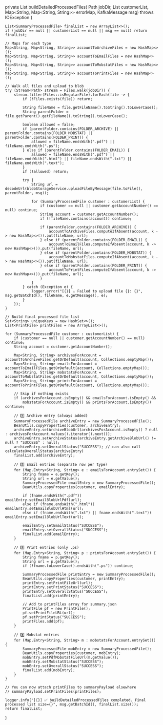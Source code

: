 private List<SummaryProcessedFile> buildDetailedProcessedFiles(
        Path jobDir,
        List<SummaryProcessedFile> customerList,
        Map<String, Map<String, String>> errorMap,
        KafkaMessage msg) throws IOException {

    List<SummaryProcessedFile> finalList = new ArrayList<>();
    if (jobDir == null || customerList == null || msg == null) return finalList;

    // Maps for each type
    Map<String, Map<String, String>> accountToArchiveFiles = new HashMap<>();
    Map<String, Map<String, String>> accountToEmailFiles = new HashMap<>();
    Map<String, Map<String, String>> accountToMobstatFiles = new HashMap<>();
    Map<String, Map<String, String>> accountToPrintFiles = new HashMap<>();

    // Walk all files and upload to blob
    try (Stream<Path> stream = Files.walk(jobDir)) {
        stream.filter(Files::isRegularFile).forEach(file -> {
            if (!Files.exists(file)) return;

            String fileName = file.getFileName().toString().toLowerCase();
            String parentFolder = file.getParent().getFileName().toString().toLowerCase();

            boolean allowed = false;
            if (parentFolder.contains(FOLDER_ARCHIVE) || parentFolder.contains(FOLDER_MOBSTAT) || parentFolder.contains(FOLDER_PRINT)) {
                allowed = fileName.endsWith(".pdf") || fileName.endsWith(".ps");
            } else if (parentFolder.contains(FOLDER_EMAIL)) {
                allowed = fileName.endsWith(".pdf") || fileName.endsWith(".html") || fileName.endsWith(".txt") || fileName.endsWith(".text");
            }
            if (!allowed) return;

            try {
                String url = decodeUrl(blobStorageService.uploadFileByMessage(file.toFile(), parentFolder, msg));

                for (SummaryProcessedFile customer : customerList) {
                    if (customer == null || customer.getAccountNumber() == null) continue;
                    String account = customer.getAccountNumber();
                    if (!fileName.contains(account)) continue;

                    if (parentFolder.contains(FOLDER_ARCHIVE)) {
                        accountToArchiveFiles.computeIfAbsent(account, k -> new HashMap<>()).put(fileName, url);
                    } else if (parentFolder.contains(FOLDER_EMAIL)) {
                        accountToEmailFiles.computeIfAbsent(account, k -> new HashMap<>()).put(fileName, url);
                    } else if (parentFolder.contains(FOLDER_MOBSTAT)) {
                        accountToMobstatFiles.computeIfAbsent(account, k -> new HashMap<>()).put(fileName, url);
                    } else if (parentFolder.contains(FOLDER_PRINT)) {
                        accountToPrintFiles.computeIfAbsent(account, k -> new HashMap<>()).put(fileName, url);
                    }
                }
            } catch (Exception e) {
                logger.error("[{}] ⚠️ Failed to upload file {}: {}", msg.getBatchId(), fileName, e.getMessage(), e);
            }
        });
    }

    // Build final processed file list
    Set<String> uniqueKeys = new HashSet<>();
    List<PrintFile> printFiles = new ArrayList<>();

    for (SummaryProcessedFile customer : customerList) {
        if (customer == null || customer.getAccountNumber() == null) continue;
        String account = customer.getAccountNumber();

        Map<String, String> archivesForAccount = accountToArchiveFiles.getOrDefault(account, Collections.emptyMap());
        Map<String, String> emailsForAccount = accountToEmailFiles.getOrDefault(account, Collections.emptyMap());
        Map<String, String> mobstatsForAccount = accountToMobstatFiles.getOrDefault(account, Collections.emptyMap());
        Map<String, String> printsForAccount = accountToPrintFiles.getOrDefault(account, Collections.emptyMap());

        // Skip if nothing exists
        if (archivesForAccount.isEmpty() && emailsForAccount.isEmpty() &&
            mobstatsForAccount.isEmpty() && printsForAccount.isEmpty()) continue;

        // 1️⃣ Archive entry (always added)
        SummaryProcessedFile archiveEntry = new SummaryProcessedFile();
        BeanUtils.copyProperties(customer, archiveEntry);
        archiveEntry.setArchiveBlobUrl(archivesForAccount.isEmpty() ? null : archivesForAccount.values().iterator().next());
        archiveEntry.setArchiveStatus(archiveEntry.getArchiveBlobUrl() != null ? "SUCCESS" : null);
        archiveEntry.setOverallStatus("SUCCESS"); // can also call calculateOverallStatus(archiveEntry)
        finalList.add(archiveEntry);

        // 2️⃣ Email entries (separate row per type)
        for (Map.Entry<String, String> e : emailsForAccount.entrySet()) {
            String fname = e.getKey();
            String url = e.getValue();
            SummaryProcessedFile emailEntry = new SummaryProcessedFile();
            BeanUtils.copyProperties(customer, emailEntry);

            if (fname.endsWith(".pdf")) emailEntry.setEmailBlobUrlPdf(url);
            else if (fname.endsWith(".html")) emailEntry.setEmailBlobUrlHtml(url);
            else if (fname.endsWith(".txt") || fname.endsWith(".text")) emailEntry.setEmailBlobUrlText(url);

            emailEntry.setEmailStatus("SUCCESS");
            emailEntry.setOverallStatus("SUCCESS");
            finalList.add(emailEntry);
        }

        // 3️⃣ Print entries (only .ps)
        for (Map.Entry<String, String> p : printsForAccount.entrySet()) {
            String fname = p.getKey();
            String url = p.getValue();
            if (!fname.toLowerCase().endsWith(".ps")) continue;

            SummaryProcessedFile printEntry = new SummaryProcessedFile();
            BeanUtils.copyProperties(customer, printEntry);
            printEntry.setPrintFileUrl(url);
            printEntry.setPrintStatus("SUCCESS");
            printEntry.setOverallStatus("SUCCESS");
            finalList.add(printEntry);

            // Add to printFiles array for summary.json
            PrintFile pf = new PrintFile();
            pf.setPrintFileURL(url);
            pf.setPrintStatus("SUCCESS");
            printFiles.add(pf);
        }

        // 4️⃣ Mobstat entries
        for (Map.Entry<String, String> m : mobstatsForAccount.entrySet()) {
            SummaryProcessedFile mobEntry = new SummaryProcessedFile();
            BeanUtils.copyProperties(customer, mobEntry);
            mobEntry.setPdfMobstatFileUrl(m.getValue());
            mobEntry.setMobstatStatus("SUCCESS");
            mobEntry.setOverallStatus("SUCCESS");
            finalList.add(mobEntry);
        }
    }

    // You can now attach printFiles to summaryPayload elsewhere
    // summaryPayload.setPrintFiles(printFiles);

    logger.info("[{}] ✅ buildDetailedProcessedFiles completed. Final processed list size={}", msg.getBatchId(), finalList.size());
    return finalList;
}
